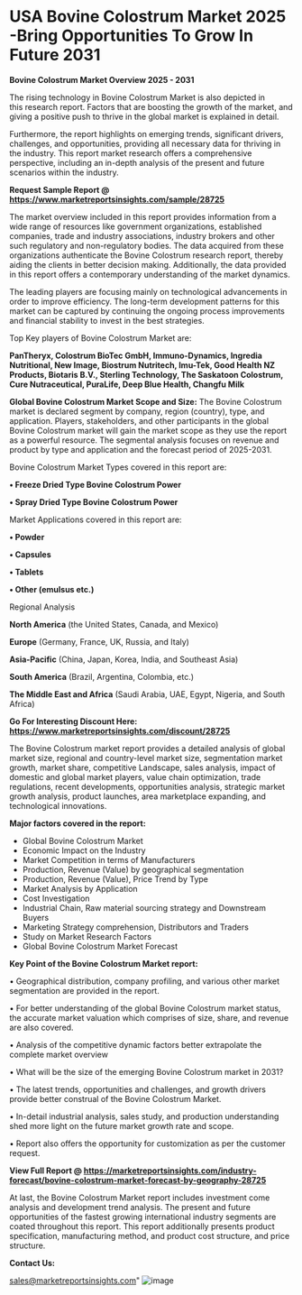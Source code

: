# USA Bovine Colostrum Market 2025 -Bring Opportunities To Grow In Future 2031

<Strong> Bovine Colostrum Market Overview 2025 - 2031</strong>

The rising technology in Bovine Colostrum Market is also depicted in this research report. Factors that are boosting the growth of the market, and giving a positive push to thrive in the global market is explained in detail.

Furthermore, the report highlights on emerging trends, significant drivers, challenges, and opportunities, providing all necessary data for thriving in the industry. This report market research offers a comprehensive perspective, including an in-depth analysis of the present and future scenarios within the industry.

<strong>Request Sample Report @ <a href=https://www.marketreportsinsights.com/sample/28725>https://www.marketreportsinsights.com/sample/28725</a></strong>

The market overview included in this report provides information from a wide range of resources like government organizations, established companies, trade and industry associations, industry brokers and other such regulatory and non-regulatory bodies. The data acquired from these organizations authenticate the Bovine Colostrum research report, thereby aiding the clients in better decision making. Additionally, the data provided in this report offers a contemporary understanding of the market dynamics.

The leading players are focusing mainly on technological advancements in order to improve efficiency. The long-term development patterns for this market can be captured by continuing the ongoing process improvements and financial stability to invest in the best strategies.

Top Key players of Bovine Colostrum Market are:

<strong>PanTheryx, Colostrum BioTec GmbH, Immuno-Dynamics, Ingredia Nutritional, New Image, Biostrum Nutritech, Imu-Tek, Good Health NZ Products, Biotaris B.V., Sterling Technology, The Saskatoon Colostrum, Cure Nutraceutical, PuraLife, Deep Blue Health, Changfu Milk</strong>

<strong><b>Global Bovine Colostrum Market Scope and Size:</b></strong>
The Bovine Colostrum market is declared segment by company, region (country), type, and application. Players, stakeholders, and other participants in the global Bovine Colostrum market will gain the market scope as they use the report as a powerful resource. The segmental analysis focuses on revenue and product by type and application and the forecast period of 2025-2031.

Bovine Colostrum Market Types covered in this report are:

<strong>• Freeze Dried Type Bovine Colostrum Power

• Spray Dried Type Bovine Colostrum Power</strong>

Market Applications covered in this report are:

<strong>• Powder

• Capsules

• Tablets

• Other (emulsus etc.)</strong> 

Regional Analysis

<strong>North America</strong> (the United States, Canada, and Mexico)

<strong>Europe</strong> (Germany, France, UK, Russia, and Italy)

<strong>Asia-Pacific</strong> (China, Japan, Korea, India, and Southeast Asia)

<strong>South America</strong> (Brazil, Argentina, Colombia, etc.)

<strong>The Middle East and Africa</strong> (Saudi Arabia, UAE, Egypt, Nigeria, and South Africa)

<strong>Go For Interesting Discount Here: <a href=https://www.marketreportsinsights.com/discount/28725>https://www.marketreportsinsights.com/discount/28725</a></strong>

The Bovine Colostrum market report provides a detailed analysis of global market size, regional and country-level market size, segmentation market growth, market share, competitive Landscape, sales analysis, impact of domestic and global market players, value chain optimization, trade regulations, recent developments, opportunities analysis, strategic market growth analysis, product launches, area marketplace expanding, and technological innovations.

<strong><b>Major factors covered in the report:</b></strong>
<ul>
  <li>Global Bovine Colostrum Market </li>
  <li>Economic Impact on the Industry</li>
  <li>Market Competition in terms of Manufacturers</li>
  <li>Production, Revenue (Value) by geographical segmentation</li>
  <li>Production, Revenue (Value), Price Trend by Type</li>
  <li>Market Analysis by Application</li>
  <li>Cost Investigation</li>
  <li>Industrial Chain, Raw material sourcing strategy and Downstream Buyers</li>
  <li>Marketing Strategy comprehension, Distributors and Traders</li>
  <li>Study on Market Research Factors</li>
  <li>Global Bovine Colostrum Market Forecast</li>
</ul>

<strong><b>Key Point of the Bovine Colostrum Market report:</b></strong>

• Geographical distribution, company profiling, and various other market segmentation are provided in the report.

• For better understanding of the global Bovine Colostrum market status, the accurate market valuation which comprises of size, share, and revenue are also covered.

• Analysis of the competitive dynamic factors better extrapolate the complete market overview

• What will be the size of the emerging Bovine Colostrum market in 2031?

• The latest trends, opportunities and challenges, and growth drivers provide better construal of the Bovine Colostrum Market.

• In-detail industrial analysis, sales study, and production understanding shed more light on the future market growth rate and scope.

• Report also offers the opportunity for customization as per the customer request.

<strong><b>View Full Report @ <a href=https://marketreportsinsights.com/industry-forecast/bovine-colostrum-market-forecast-by-geography-28725>https://marketreportsinsights.com/industry-forecast/bovine-colostrum-market-forecast-by-geography-28725</a></b></strong>


At last, the Bovine Colostrum Market report includes investment come analysis and development trend analysis. The present and future opportunities of the fastest growing international industry segments are coated throughout this report. This report additionally presents product specification, manufacturing method, and product cost structure, and price structure.

<strong>Contact Us:</strong>

sales@marketreportsinsights.com"
![image](https://github.com/user-attachments/assets/3d9bd160-65fd-44fb-8ea0-79bba9a9f841)
